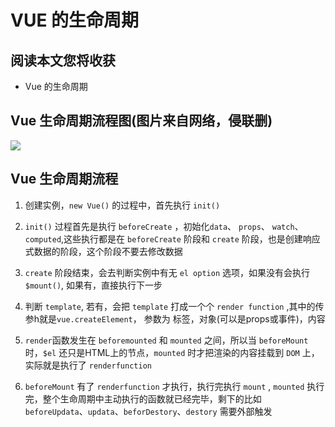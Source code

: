 # VUE 的生命周期

## 阅读本文您将收获
* Vue 的生命周期

## Vue 生命周期流程图(图片来自网络，侵联删)

![](../images/vue-life-cycle.jpeg)

## Vue 生命周期流程
1. 创建实例，`new Vue()` 的过程中，首先执行 `init()`

2. `init()` 过程首先是执行 `beforeCreate` ，初始化`data`、 `props`、 `watch`、`computed`,这些执行都是在 `beforeCreate` 阶段和 `create` 阶段，也是创建响应式数据的阶段，这个阶段不要去修改数据

3. `create` 阶段结束，会去判断实例中有无 `el option` 选项，如果没有会执行 `$mount()`, 如果有，直接执行下一步

4. 判断 `template`, 若有，会把 `template` 打成一个个 `render function` ,其中的传参h就是`vue.createElement`， 参数为 标签，对象(可以是props或事件)，内容

5. `render`函数发生在 `beforemounted` 和 `mounted` 之间，所以当 `beforeMount` 时，`$el` 还只是HTML上的节点，`mounted` 时才把渲染的内容挂载到 `DOM` 上，实际就是执行了 `renderfunction`

6. `beforeMount` 有了 `renderfunction` 才执行，执行完执行 `mount` , `mounted` 执行完，整个生命周期中主动执行的函数就已经完毕，剩下的比如 `beforeUpdata`、`updata`、`beforDestory`、`destory` 需要外部触发